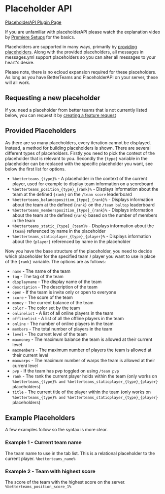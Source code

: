# Placeholder API

[PlaceholderAPI Plugin Page](https://www.spigotmc.org/resources/placeholderapi.6245/)

If you are unfamiliar with placeholderAPI please watch the explanation video
by [Premiere Setups](https://www.youtube.com/watch?v=r8weU5HRxL4) for the basics.

Placeholders are supported in many ways, primarily by [providing placeholders](#provided-placeholders). Along with the
provided placeholders, all messages in messages.yml support placeholders so you can alter all messages to your heart's
desire.

Please note, there is no ecloud expansion required for these placeholders. As long as you have BetterTeams and
PlaceholderAPI on your server, these will all work.

## Requesting a new placeholder

If you need a placeholder from better teams that is not currently listed below, you can request it
by [creating a feature request](https://github.com/booksaw/BetterTeams/issues/new/choose)

## Provided Placeholders

As there are so many placeholders, every iteration cannot be displayed. Instead, a method for building placeholders is
shown.
There are several different types of placeholders. Firstly you need to pick the context of the placeholder that is
relevant to you. Secondly the `{type}` variable in the placeholder can be replaced with the specific placeholder you want,
see below the first list for options.

* `%betterteams_{type}%` - A placeholder in the context of the current player, used for example to display team
  information on a scoreboard
* `%betterteams_position_{type}_{rank}%` - Displays information about the team at the defined `{rank}` on the
  `/team score` leaderboard
* `%betterteams_balanceposition_{type}_{rank}%` - Displays information about the team at the defined `{rank}` on the
  `/team baltop` leaderboard
* `%betterteams_membersposition_{type}_{rank}%` - Displays information about the team at the defined `{rank}` based on the
  number of members in the team
* `%betterteams_static_{type}_{team}%` - Displays information about the `{team}` referenced by name in the placeholder
* `%betterteams_staticplayer_{type}_{player}%` - Displays information about the `{player}` referenced by name in the
  placeholder

Now you have the base structure of the placeholder, you need to decide which placeholder for the specified team / player
you want to use in place of the `{rank}` variable. The options are as follows:

* `name` - The name of the team
* `tag` - The tag of the team
* `displayname` - The display name of the team
* `description` - The description of the team
* `open` - If the team is invite only or open to everyone
* `score` - The score of the team
* `money` - The current balance of the team
* `color` - The color set by the team
* `onlinelist` - A list of all online players in the team
* `offlinelist` - A list of all the offline players in the team
* `online` - The number of online players in the team
* `members` - The total number of players in the team
* `level` - The current level of the team
* `maxmoney` - The maximum balance the team is allowed at their current level
* `maxmembers` - The maximum number of players the team is allowed at their current level
* `maxwarps` - The maximum number of warps the team is allowed at their current level
* `pvp` - If the team has pvp toggled on using `/team pvp`
* `rank` - The rank the current player holds within the team (only works on
  `%betterteams_{type}% and %betterteams_staticplayer_{type}_{player}` placeholders)
* `title` - The current title of the player within the team (only works on
  `%betterteams_{type}% and %betterteams_staticplayer_{type}_{player}` placeholders)

## Example Placeholders

A few examples follow so the syntax is more clear.

### Example 1 - Current team name

The team name to use in the tab list. This is a relational placeholder to the current player. `%betterteams_name%`

### Example 2 - Team with highest score

The score of the team with the highest score on the server. `%betterteams_position_score_1%`
